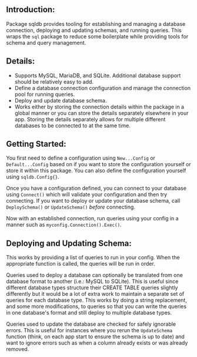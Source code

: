 ## Introduction:
Package sqldb provides tooling for establishing and managing a database connection, deploying and updating schemas, and running queries. This wraps the `sql` package to reduce some boilerplate while providing tools for schema and query management.

## Details:
- Supports MySQL, MariaDB, and SQLite. Additional database support should be relatively easy to add.
- Define a database connection configuration and manage the connection pool for running queries.
- Deploy and update database schema.
- Works either by storing the connection details within the package in a global manner or you can store the details separately elsewhere in your app. Storing the details separately allows for multiple different databases to be connected to at the same time.

## Getting Started:
You first need to define a configuration using `New...Config` or `Default...Config` based on if you want to store the configuration yourself or store it within this package. You can also define the configuration yourself using `sqldb.Config{}`.

Once you have a configuration defined, you can connect to your database using `Connect()` which will validate your
configuration and then try connecting. If you want to deploy or update your database schema, call `DeploySchema()` or `UpdateSchema()` *before* connecting.

Now with an established connection, run queries using your config in a manner such as `myconfig.Connection().Exec()`.

## Deploying and Updating Schema:
This works by providing a list of queries to run in your config. When the appropriate function is called, the queries will be run in order.

Queries used to deploy a database can optionally be translated from one database format to another (i.e.: MySQL to SQLite). This is useful since different database types structure their CREATE TABLE queries slightly differently but it would be a lot of extra work to maintain a separate set of queries for each database type. This works by doing a string replacement, and some more modifications, to queries so that you can write the queries in one database's format and still deploy to multiple database types.

Queries used to update the database are checked for safely ignorable errors. This is useful for instances where you rerun the `UpdateSchema` function (think, on each app start to ensure the schema is up to date) and want to ignore errors such as when a column already exists or was already removed.
